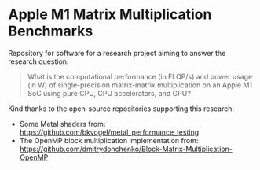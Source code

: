 # Apple M1 Matrix Multiplication Benchmarks

Repository for software for a research project aiming to answer the research question:
> What is the computational performance (in FLOP/s) and power usage (in W) of single-precision matrix-matrix multiplication on an Apple M1 SoC using pure CPU, CPU accelerators, and GPU?

Kind thanks to the open-source repositories supporting this research:
* Some Metal shaders from: https://github.com/bkvogel/metal_performance_testing
* The OpenMP block multiplication implementation from: https://github.com/dmitrydonchenko/Block-Matrix-Multiplication-OpenMP